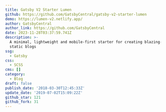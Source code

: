 ```yaml
---
title: Gatsby V2 Starter Lumen
github: https://github.com/GatsbyCentral/gatsby-v2-starter-lumen
demo: https://lumen-v2.netlify.app/
author: GatsbyCentral
author_link: https://github.com/GatsbyCentral
date: 2023-11-28T03:37:59.741Z
description: >-
  A minimal, lightweight and mobile-first starter for creating blazing-fast
  static blogs
ssg:
  - Gatsby
css:
  - SCSS
cms: []
category:
  - Blog
draft: false
publish_date: '2018-03-30T12:45:33Z'
update_date: '2019-07-02T15:09:22Z'
github_star: 121
github_fork: 31
---
```

